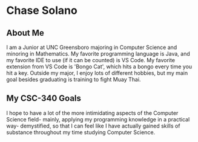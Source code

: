 # Chase Solano 

## About Me
I am a Junior at UNC Greensboro majoring in Computer Science and minoring in Mathematics. My favorite programming language is Java, and my favorite IDE to use (if it can be counted) is VS Code. My favorite extension from VS Code is 'Bongo Cat', which hits a bongo every time you hit a key. Outside my major, I enjoy lots of different hobbies, but my main goal besides graduating is training to fight Muay Thai. 

## My CSC-340 Goals
I hope to have a lot of the more intimidating aspects of the Computer Science field- mainly, applying my programming knowledge in a practical way- demystified, so that I can feel like I have actually gained skills of substance throughout my time studying Computer Science. 